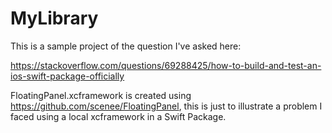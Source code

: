 # MyLibrary

This is a sample project of the question I've asked here:

https://stackoverflow.com/questions/69288425/how-to-build-and-test-an-ios-swift-package-officially

FloatingPanel.xcframework is created using https://github.com/scenee/FloatingPanel, this is just to illustrate a problem I faced using a local xcframework in a Swift Package.
